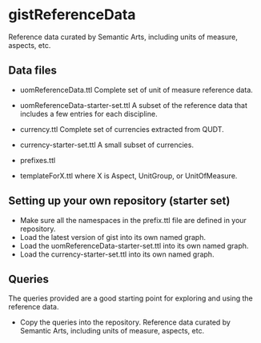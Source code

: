 # gistReferenceData
Reference data curated by Semantic Arts, including units of measure, aspects, etc.

## Data files

- uomReferenceData.ttl  Complete set of unit of measure reference data.
- uomReferenceData-starter-set.ttl A subset of the reference data that includes a few entries for each discipline.
- currency.ttl Complete set of currencies extracted from QUDT.
- currency-starter-set.ttl A small subset of currencies.

- prefixes.ttl
- templateForX.ttl where X is Aspect, UnitGroup, or UnitOfMeasure.

## Setting up your own repository (starter set)

- Make sure all the namespaces in the prefix.ttl file are defined in your repository.
- Load the latest version of gist into its own named graph.
- Load the uomReferenceData-starter-set.ttl into its own named graph.
- Load the currency-starter-set.ttl into its own named graph.

## Queries

The queries provided are a good starting point for exploring and using the reference data.
- Copy the queries into the repository.
Reference data curated by Semantic Arts, including units of measure, aspects, etc.
